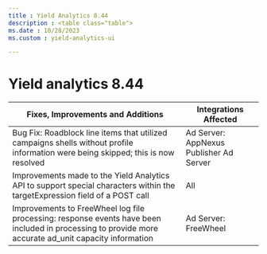 ```yaml
---
title : Yield Analytics 8.44
description : <table class="table">
ms.date : 10/28/2023
ms.custom : yield-analytics-ui

---
```



# Yield analytics 8.44

| Fixes, Improvements and Additions                                                                                                                     | Integrations Affected                   |
|-------------------------------------------------------------------------------------------------------------------------------------------------------|-----------------------------------------|
| Bug Fix: Roadblock line items that utilized campaigns shells without profile information were being skipped; this is now resolved                     | Ad Server: AppNexus Publisher Ad Server |
| Improvements made to the Yield Analytics API to support special characters within the targetExpression field of a POST call                           | All                                     |
| Improvements to FreeWheel log file processing: response events have been included in processing to provide more accurate ad_unit capacity information | Ad Server: FreeWheel                    |
